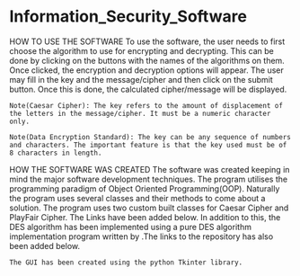 # Information_Security_Software
HOW TO USE THE SOFTWARE
    To use the software, the user needs to first choose the algorithm to use for encrypting and decrypting. This can be done by clicking on the buttons with the names of the algorithms on them.
    Once clicked, the encryption and decryption options will appear. The user may fill in the key and the message/cipher and then click on the submit button. Once this is done, the calculated cipher/message will be displayed.

    Note(Caesar Cipher): The key refers to the amount of displacement of the letters in the message/cipher. It must be a numeric character only.

    Note(Data Encryption Standard): The key can be any sequence of numbers and characters. The important feature is that the key used must be of 8 characters in length.

HOW THE SOFTWARE WAS CREATED
    The software was created keeping in mind the major software development techniques. The program utilises the programming paradigm of Object Oriented Programming(OOP). Naturally the program uses several classes and their methods to come about a solution. The program uses two custom built classes for Caesar Cipher and PlayFair Cipher. The Links have been added below. In addition to this, the DES algorithm has been implemented using a pure DES algorithm implementation program written by .The links to the repository has also been added below.

    The GUI has been created using the python Tkinter library.

